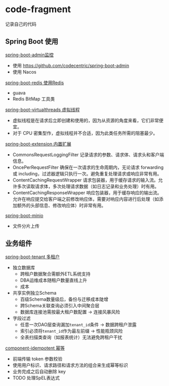 # code-fragment

记录自己的代码

## Spring Boot 使用

[spring-boot-admin监控](spring-boot-admin) 

- 使用 https://github.com/codecentric/spring-boot-admin
- 使用 Nacos 

[spring-boot-redis 使用Redis](spring-boot-redis)

- guava
- Redis BitMap 工具类

[spring-boot-virtualthreads 虚拟线程](spring-boot-virtualthreads)

- 虚拟线程是在请求后立即创建和使用的，因为从资源的角度来看，它们非常便宜。
- 对于 CPU 密集型作，虚拟线程并不合适，因为此类任务所需的阻塞最少。

 [spring-boot-extension 内置扩展](spring-boot-extension) 

- CommonsRequestLoggingFilter 记录请求的参数、请求体、请求头和客户端信息。
- OncePerRequestFilter 确保在一次请求的生命周期内，无论请求 forwarding 或 including，过滤器逻辑只执行一次。避免重复处理请求或响应非常有用。
- ContentCachingRequestWrapper 请求包装器，用于缓存请求的输入流。允许多次读取请求体，多次处理请求数据（如日志记录和业务处理）时有用。
- ContentCachingResponseWrapper 响应包装器，用于缓存响应的输出流。允许在响应提交给客户端之前修改响应体，需要对响应内容进行后处理（如添加额外的头部信息、修改响应体）时非常有用。

 [spring-boot-minio](spring-boot-minio) 

- 文件分片上传

## 业务组件

 [spring-boot-tenant 多租户](spring-boot-tenant) 

- 独立数据库
  - 跨租户数据聚合需额外ETL系统支持
  - DBA运维成本随租户数量直线上升
  - 成本
- 共享实例独立Schema
  - 百级Schema数量级后，备份与迁移成本陡增
  - 跨Schema关联查询必须引入中间聚合层
  - 数据库连接池需按最大租户数配置 → 连接风暴风险
- 字段过滤
  - 任意一次DAO层查询漏加`tenant_id`条件 → 数据跨租户泄露
  - 索引必须将`tenant_id`作为最左前缀 → 性能瓶颈风险
  - 全表扫描类查询（如报表统计）无法避免跨租户干扰



 [component-idempotent 幂等](component-idempotent) 

- 前端传输 token 参数校验
- 使用用户标识、请求路径和请求方法的组合来生成幂等标识
- 业务完成之后自动删除 key
- TODO 处理SpEL表达式

